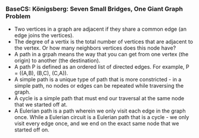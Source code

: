 ### BaseCS: Königsberg: Seven Small Bridges, One Giant Graph Problem
* Two vertices in a graph are adjacent if they share a common edge (an edge joins the vertices).
* The degree of a vertix is the total number of vertices that are adjacent to the vertex. Or how many neighbors vertices does this node have?
* A path in a grpah means the way that you can get from one vertex (the origin) to another (the destination).
* A path P is defined as an ordered list of directed edges. For example, P = ((A,B), (B,C), (C,A)).
* A simple path is a unique type of path that is more constricted - in a simple path, no nodes or edges can be repeated while traversing the graph.
* A cycle is a simple path that must end our traversal at the same node that we started off at.
* A Eulerian path is a path wherein we only visit each edge in the graph once. While a Eulerian circuit is a Eulerian path that is a cycle - we only visit every edge once, and we end on the exact same node that we started off on.
